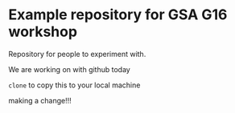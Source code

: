 Example repository for GSA G16 workshop
============

Repository for people to experiment with.

We are working on with github today

`clone` to copy this to your local machine

making a change!!!
